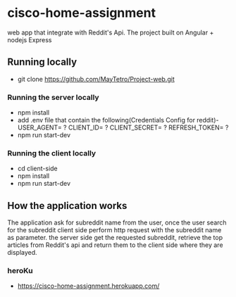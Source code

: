 # cisco-home-assignment
web app that integrate with Reddit's Api.
The project built on Angular + nodejs Express 


## Running locally
- git clone https://github.com/MayTetro/Project-web.git

### Running the server locally
- npm install
- add .env file that contain  the following(Credentials Config
  for reddit)- 
  USER_AGENT= ?
  CLIENT_ID= ? 
  CLIENT_SECRET= ?
  REFRESH_TOKEN= ?
- npm run start-dev

### Running the client locally
- cd client-side
- npm install
- npm run start-dev

## How the application works
The application ask for subreddit name from the user,
once the user search for the subreddit client side perform http 
request with the subreddit name as parameter.
the server side get the requested subreddit, retrieve the top
articles from Reddit's api and return them to the client side
where they are displayed.

### heroKu
- https://cisco-home-assignment.herokuapp.com/


